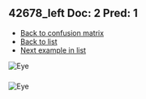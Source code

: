 ## 42678_left Doc: 2 Pred: 1
- [Back to confusion matrix](https://github.com/juliandewit/kaggle_retinopathy/blob/master/matrix.md)
- [Back to list](https://github.com/juliandewit/kaggle_retinopathy/blob/master/lists/21/list.md)
- [Next example in list](https://github.com/juliandewit/kaggle_retinopathy/blob/master/lists/21/42/42701_left.md)

![Eye](https://retinopaty.blob.core.windows.net/size1024/42678_left_2.jpeg)

### 

![Eye]()
